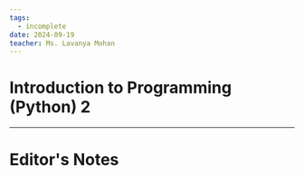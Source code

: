```yaml
---
tags:
  - incomplete
date: 2024-09-19
teacher: Ms. Lavanya Mohan
---
```

# Introduction to Programming (Python) 2

----------------------------------------------------------------
# Editor's Notes
